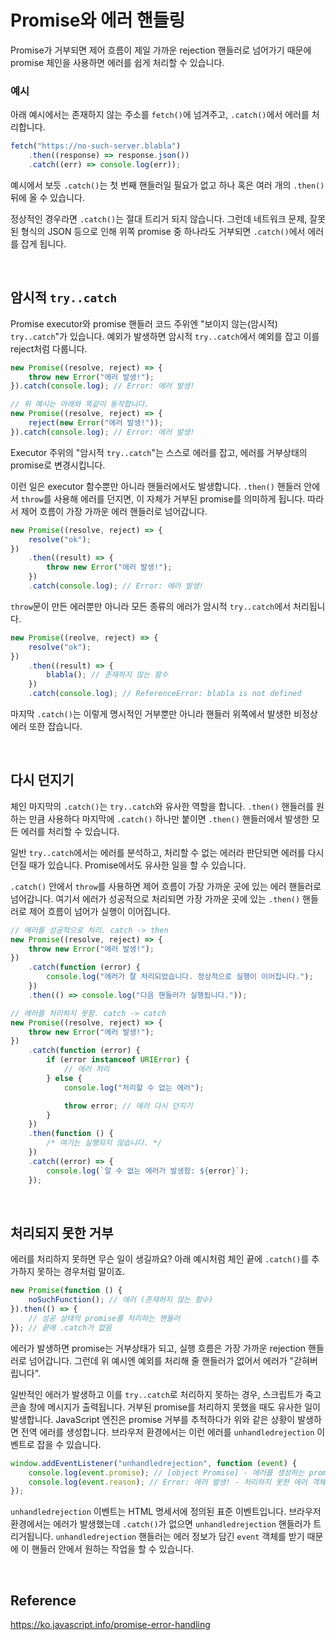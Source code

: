 # Promise와 에러 핸들링

Promise가 거부되면 제어 흐름이 제일 가까운 rejection 핸들러로 넘어가기 때문에 promise 체인을 사용하면 에러를 쉽게 처리할 수 있습니다.

### 예시

아래 예시에서는 존재하지 않는 주소를 `fetch()`에 넘겨주고, `.catch()`에서 에러를 처리합니다.

```javascript
fetch("https://no-such-server.blabla")
    .then((response) => response.json())
    .catch((err) => console.log(err));
```

예시에서 보듯 `.catch()`는 첫 번째 핸들러일 필요가 없고 하나 혹은 여러 개의 `.then()` 뒤에 올 수 있습니다.

정상적인 경우라면 `.catch()`는 절대 트리거 되지 않습니다. 그런데 네트워크 문제, 잘못된 형식의 JSON 등으로 인해 위쪽 promise 중 하나라도 거부되면 `.catch()`에서 에러를 잡게 됩니다.

<br>

## 암시적 `try..catch`

Promise executor와 promise 핸들러 코드 주위엔 "보이지 않는(암시적) `try..catch`"가 있습니다. 예외가 발생하면 암시적 `try..catch`에서 예외를 잡고 이를 reject처럼 다룹니다.

```javascript
new Promise((resolve, reject) => {
    throw new Error("에러 발생!");
}).catch(console.log); // Error: 에러 발생!

// 위 예시는 아래와 똑같이 동작합니다.
new Promise((resolve, reject) => {
    reject(new Error("에러 발생!"));
}).catch(console.log); // Error: 에러 발생!
```

Executor 주위의 "암시적 `try..catch`"는 스스로 에러를 잡고, 에러를 거부상태의 promise로 변경시킵니다.

이런 일은 executor 함수뿐만 아니라 핸들러에서도 발생합니다. `.then()` 핸들러 안에서 `throw`를 사용해 에러를 던지면, 이 자체가 거부된 promise를 의미하게 됩니다. 따라서 제어 흐름이 가장 가까운 에러 핸들러로 넘어갑니다.

```javascript
new Promise((resolve, reject) => {
    resolve("ok");
})
    .then((result) => {
        throw new Error("에러 발생!");
    })
    .catch(console.log); // Error: 에러 발생!
```

`throw`문이 만든 에러뿐만 아니라 모든 종류의 에러가 암시적 `try..catch`에서 처리됩니다.

```javascript
new Promise((reolve, reject) => {
    resolve("ok");
})
    .then((result) => {
        blabla(); // 존재하지 않는 함수
    })
    .catch(console.log); // ReferenceError: blabla is not defined
```

마지막 `.catch()`는 이렇게 명시적인 거부뿐만 아니라 핸들러 위쪽에서 발생한 비정상 에러 또한 잡습니다.

<br>

## 다시 던지기

체인 마지막의 `.catch()`는 `try..catch`와 유사한 역할을 합니다. `.then()` 핸들러를 원하는 만큼 사용하다 마지막에 `.catch()` 하나만 붙이면 `.then()` 핸들러에서 발생한 모든 에러를 처리할 수 있습니다.

일반 `try..catch`에서는 에러를 분석하고, 처리할 수 없는 에러라 판단되면 에러를 다시 던질 때가 있습니다. Promise에서도 유사한 일을 할 수 있습니다.

`.catch()` 안에서 `throw`를 사용하면 제어 흐름이 가장 가까운 곳에 있는 에러 핸들러로 넘어갑니다. 여기서 에러가 성공적으로 처리되면 가장 가까운 곳에 있는 `.then()` 핸들러로 제어 흐름이 넘어가 실행이 이어집니다.

```javascript
// 에러를 성공적으로 처리. catch -> then
new Promise((resolve, reject) => {
    throw new Error("에러 발생!");
})
    .catch(function (error) {
        console.log("에러가 잘 처리되었습니다. 정상적으로 실행이 이어집니다.");
    })
    .then(() => console.log("다음 핸들러가 실행됩니다."));

// 에러를 처리하지 못함. catch -> catch
new Promise((resolve, reject) => {
    throw new Error("에러 발생!");
})
    .catch(function (error) {
        if (error instanceof URIError) {
            // 에러 처리
        } else {
            console.log("처리할 수 없는 에러");

            throw error; // 에러 다시 던지기
        }
    })
    .then(function () {
        /* 여기는 실행되지 않습니다. */
    })
    .catch((error) => {
        console.log(`알 수 없는 에러가 발생함: ${error}`);
    });
```

<br>

## 처리되지 못한 거부

에러를 처리하지 못하면 무슨 일이 생길까요? 아래 예시처럼 체인 끝에 `.catch()`를 추가하지 못하는 경우처럼 말이죠.

```javascript
new Promise(function () {
    noSuchFunction(); // 에러 (존재하지 않는 함수)
}).then(() => {
    // 성공 상태의 promise를 처리하는 핸들러
}); // 끝에 .catch가 없음
```

에러가 발생하면 promise는 거부상태가 되고, 실행 흐름은 가장 가까운 rejection 핸들러로 넘어갑니다. 그런데 위 예시엔 예외를 처리해 줄 핸들러가 없어서 에러가 "갇혀버립니다".

일반적인 에러가 발생하고 이를 `try..catch`로 처리하지 못하는 경우, 스크립트가 죽고 콘솔 창에 메시지가 출력됩니다. 거부된 promise를 처리하지 못했을 때도 유사한 일이 발생합니다. JavaScript 엔진은 promise 거부를 추적하다가 위와 같은 상황이 발생하면 전역 에러를 생성합니다. 브라우저 환경에서는 이런 에러를 `unhandledrejection` 이벤트로 잡을 수 있습니다.

```javascript
window.addEventListener("unhandledrejection", function (event) {
    console.log(event.promise); // [object Promise] - 에러를 생성하는 promise
    console.log(event.reason); // Error: 에러 발생! - 처리하지 못한 에러 객체
});
```

`unhandledrejection` 이벤트는 HTML 명세서에 정의된 표준 이벤트입니다. 브라우저 환경에서는 에러가 발생했는데 `.catch()`가 없으면 `unhandledrejection` 핸들러가 트리거됩니다. `unhandledrejection` 핸들러는 에러 정보가 담긴 `event` 객체를 받기 때문에 이 핸들러 안에서 원하는 작업을 할 수 있습니다.

<br>

## Reference

https://ko.javascript.info/promise-error-handling
